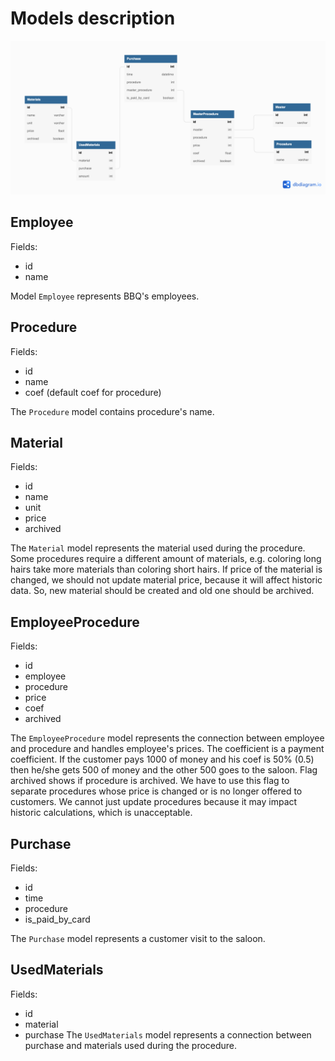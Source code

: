 # Models description

![alt text](https://github.com/Yakov-Varnaev/BBQ-manager/blob/main/docs/BBQ%20db.png?raw=true)

## Employee
Fields:
- id
- name

Model `Employee` represents BBQ's employees.

## Procedure
Fields: 
- id
- name
- coef (default coef for procedure)

The `Procedure` model contains procedure's name.

## Material
Fields:
- id
- name
- unit
- price
- archived

The `Material` model represents the material used during the procedure. Some procedures require a different amount of materials, e.g. coloring long hairs take more materials than coloring short hairs. If price of the material is changed, we should not update material price, because it will affect historic data. So, new material should be created and old one should be archived.

## EmployeeProcedure
Fields:
- id
- employee
- procedure
- price
- coef
- archived

The `EmployeeProcedure` model represents the connection between employee and procedure and handles employee's prices. The coefficient is a payment coefficient. If the customer pays 1000 of money and his coef is 50% (0.5) then he/she gets 500 of money
and the other 500 goes to the saloon. Flag archived shows if procedure is archived. We have to use this flag to separate procedures whose price is changed or is no longer offered to customers. We cannot just update procedures because it may impact historic calculations, which is unacceptable.

## Purchase
Fields:
- id
- time
- procedure
- is_paid_by_card

The `Purchase` model represents a customer visit to the saloon.

## UsedMaterials
Fields:
- id
- material
- purchase
The `UsedMaterials` model represents a connection between purchase and materials used during the procedure.
